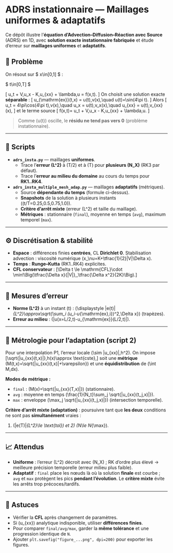 # ADRS instationnaire — Maillages uniformes & adaptatifs

Ce dépôt illustre l’**équation d’Advection–Diffusion–Réaction avec Source** (ADRS) en 1D, avec **solution exacte instationnaire fabriquée** et étude d’erreur sur **maillages uniformes** et **adaptatifs**.

## 📐 Problème
On résout sur $ x\in[0,1] $ :

$ t\in[0,T] $

\[
u_t + V\,u_x - K\,u_{xx} + \lambda\,u = f(x,t).
\]
On choisit une solution exacte **séparable** :
\[
u_{\mathrm{ex}}(t,x) = u(t)\,v(x),\quad u(t)=\sin(4\pi t).
\]
Alors
\[
u_t = 4\pi\cos(4\pi t)\,v(x),\quad
u_x = u(t)\,v_x(x),\quad
u_{xx} = u(t)\,v_{xx}(x),
\]
et le terme source
\[
f(x,t)= u_t + V\,u_x - K\,u_{xx} + \lambda\,u.
\]
> Comme \(u(t)\) oscille, le **résidu ne tend pas vers 0** (problème instationnaire).

---

## 📁 Scripts
- **`adrs_insta.py`** — maillages **uniformes**.
  - Trace l’**erreur \(L^2\)** à \(T/2\) et à \(T\) pour **plusieurs \(N_X\)** (RK3 par défaut).
  - Trace l’**erreur au milieu du domaine** au cours du temps pour **RK1..RK4**.
- **`adrs_insta_multiple_mesh_adap.py`** — maillages **adaptatifs** (métriques).
  - Source **dépendante du temps** (formule ci-dessus).
  - **Snapshots** de la solution à plusieurs instants (\(t/T=0.25,0.5,0.75,1.0\)).
  - **Critère d’arrêt mixte** (erreur \(L^2\) et taille du maillage).
  - **Métriques** : stationnaire (`final`), moyenne en temps (`avg`), maximum temporel (`max`).

---

## ⚙️ Discrétisation & stabilité
- **Espace** : différences finies **centrées**, CL **Dirichlet 0**. Stabilisation advection : viscosité numérique \(x_\nu=K+\tfrac{1}{2}|V|\Delta x\).
- **Temps** : **Runge–Kutta** (RK1..RK4) explicites.
- **CFL conservateur** :
\[\Delta t \le \mathrm{CFL}\cdot \min\!\Big(\tfrac{\Delta x}{|V|},\,\tfrac{\Delta x^2}{2K}\Big).\]

---

## 🧪 Mesures d’erreur
- **Norme \(L^2\)** à un instant \(t\) : \(\displaystyle \|e(t)\|_{L^2}\approx\sqrt{\sum_i (u_i-u_{\mathrm{ex},i})^2\,\Delta x}\) (trapèzes).
- **Erreur au milieu** : \(|u(x=L/2,t)-u_{\mathrm{ex}}(L/2,t)|\).

---

## 🔧 Métrologie pour l’adaptation (script 2)
Pour une interpolation P1, l’erreur locale \(\sim |u_{xx}|\,h^2\). On impose
\[\sqrt{|u_{xx}(t,x)|}\,h(x)\approx \text{cste},\]
soit une **métrique** \(M(t,x)=\sqrt{|u_{xx}(t,x)|+\varepsilon}\) et une **équidistribution** de \(\int M\,dx\).

**Modes de métrique :**
- `final` : \(M(x)=\sqrt{|u_{xx}(T,x)|}\) (stationnaire).
- `avg` : moyenne en temps \(\frac{1}{N_t}\sum_j \sqrt{|u_{xx}(t_j,x)|}\).
- `max` : enveloppe \(\max_j \sqrt{|u_{xx}(t_j,x)|}\) (intersection temporelle).

**Critère d’arrêt mixte (adaptation)** : poursuivre tant que **les deux** conditions ne sont pas **simultanément** vraies :  
1) \(\|e(T)\|_{L^2}\le \text{tol}\) et 2) \(N\le N_{\max}\).

---

## 📈 Attendus
- **Uniforme** : l’erreur \(L^2\) décroit avec \(N_X\) ; RK d’ordre plus élevé → meilleure précision temporelle (erreur milieu plus faible).
- **Adaptatif** : `final` place les nœuds là où la solution **finale** est courbe ; `avg` et `max` protègent les pics **pendant l’évolution**. Le **critère mixte** évite les arrêts trop précoces/tardifs.

---

## 📝 Astuces
- Vérifier la **CFL** après changement de paramètres.
- Si \(u_{xx}\) analytique indisponible, utiliser **différences finies**.
- Pour comparer `final/avg/max`, garder la **même tolérance** et une progression identique de `N`.
- Ajouter `plt.savefig("figure_...png", dpi=200)` pour exporter les figures.

